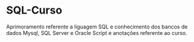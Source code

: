 # SQL-Curso
Aprimoramento referente a liguagem SQL  e conhecimento dos bancos de dados Mysql, SQL Server e Oracle
Script e anotações referente ao curso.